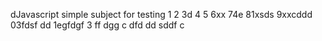 dJavascript simple subject for testing
1
2
3d
4
5
6xx
74e
81xsds
9xxcddd
03fdsf dd
1egfdgf
3
ff
dgg
c
dfd
dd
sddf
c
